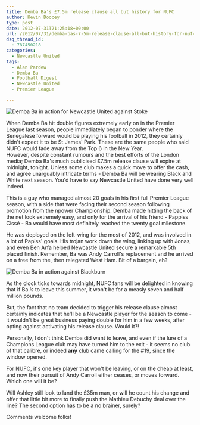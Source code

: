 ```yaml
---
title: Demba Ba’s £7.5m release clause all but history for NUFC
author: Kevin Doocey
type: post
date: 2012-07-31T21:25:18+00:00
url: /2012/07/31/demba-bas-7-5m-release-clause-all-but-history-for-nufc/
dsq_thread_id:
  - 787450218
categories:
  - Newcastle United
tags:
  - Alan Pardew
  - Demba Ba
  - Football Digest
  - Newcastle United
  - Premier League

---
```

![Demba Ba in action for Newcastle United against Stoke](http://www.footballdigest.org/wp-content/uploads/2012/07/Demba-Ba-Newcastle-United.jpg)

When Demba Ba hit double figures extremely early on in the Premier League last season, people immediately began to ponder where the Senegalese forward would be playing his football in 2012, they certainly didn't expect it to be St.James' Park. These are the same people who said NUFC would fade away from the Top 6 in the New Year.  
However, despite constant rumours and the best efforts of the London media; Demba Ba's much publicised £7.5m release clause will expire at midnight, tonight. Unless some club makes a quick move to offer the cash, and <!--more--> agree unarguably intricate terms - Demba Ba will be wearing Black and White next season. You'd have to say Newcastle United have done very well indeed.

This is a guy who managed almost 20 goals in his first full Premier League season, with a side that were facing their second season following promotion from the npower Championship. Demba made hitting the back of the net look extremely easy, and only for the arrival of his friend - Pappiss Cissé - Ba would have most definitely reached the twenty goal milestone.

He was deployed on the left-wing for the most of 2012, and was involved in a lot of Papiss' goals. His trojan work down the wing, linking up with Jonas, and even Ben Arfa helped Newcastle United secure a remarkable 5th placed finish. Remember, Ba was Andy Carroll's replacement and he arrived on a free from the, then relegated West Ham. Bit of a bargain, eh?

![Demba Ba in action against Blackburn](http://www.footballdigest.org/wp-content/uploads/2012/07/download2.jpg)

As the clock ticks towards midnight, NUFC fans will be delighted in knowing that if Ba _is_ to leave this summer, it won't be for a measly seven and half million pounds.

But, the fact that no team decided to trigger his release clause almost certainly indicates that he'll be a Newcastle player for the season to come - it wouldn't be great business paying double for him in a few weeks, after opting against activating his release clause. Would it?!

Personally, I don't think Demba did want to leave, and even if the lure of a Champions League club may have turned him to the exit - it seems no club of that calibre, or indeed **any** club came calling for the #19, since the window opened.

For NUFC, it's one key player that won't be leaving, or on the cheap at least, and now their pursuit of Andy Carroll either ceases, or moves forward. Which one will it be?

Will Ashley still look to land the £35m man, or will he count his change and offer that little bit more to finally push the Mathieu Debuchy deal over the line? The second option has to be a no brainer, surely?

Comments welcome folks!
